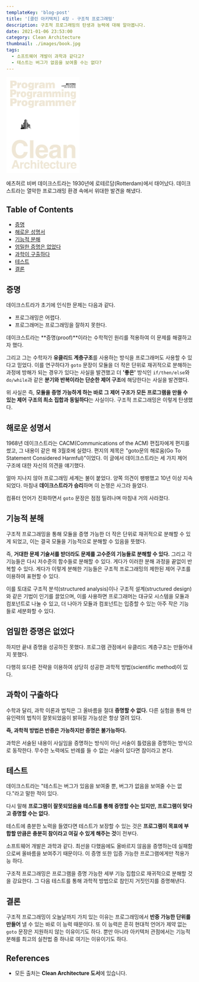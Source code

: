 ```yaml
---
templateKey: 'blog-post'
title: '[클린 아키텍처] 4장 - 구조적 프로그래밍'
description: 구조적 프로그래밍의 탄생과 능력에 대해 알아봅니다.
date: 2021-01-06 23:53:00
category: Clean Architecture
thumbnail: ./images/book.jpg
tags:
  - 소프트웨어 개발이 과학과 같다고?
  - 테스트는 버그가 없음을 보여줄 수는 없다?
---
```


![2020_retro_thumbnail](./images/book.jpg)

에츠허르 비버 데이크스트라는 1930년에 로테르담(Rotterdam)에서 태어났다. 데이크스트라는 열악한 프로그래밍 환경 속에서 위대한 발견을 해냈다.

## Table of Contents

- [증명](#증명)
- [해로운 성명서](#해로운-성명서)
- [기능적 분해](#기능적-분해)
- [엄밀한 증명은 없었다](#엄밀한-증명은-없었다)
- [과학이 구출하다](#과학이-구출하다)
- [테스트](#테스트)
- [결론](#결론)

## 증명

데이크스트라가 초기에 인식한 문제는 다음과 같다.

- 프로그래밍은 어렵다.
- 프로그래머는 프로그래밍을 잘하지 못한다.

데이크스트라는 **증명(proof)**이라는 수학적인 원리를 적용하여 이 문제를 해결하고자 했다.

그리고 그는 수학자가 **유클리드 계층구조**를 사용하는 방식을 프로그래머도 사용할 수 있다고 믿었다. 이를 연구하다가 `goto` 문장이 모듈을 더 작은 단위로 재귀적으로 분해하는 과정에 방해가 되는 경우가 있다는 사실을 발견했고 더 **'좋은'** 방식인 `if/then/else`와 `do/while`과 같은 **분기와 반복이라는 단순한 제어 구조**에 해당한다는 사실을 발견했다.

위 사실은 즉, **모듈을 증명 가능하게 하는 바로 그 제어 구조가 모든 프로그램을 만들 수 있는 제어 구조의 최소 집합과 동일하다**는 사실이다. 구조적 프로그래밍은 이렇게 탄생했다.

## 해로운 성명서

1968년 데이크스트라는 CACM(Communications of the ACM) 편집자에게 편지를 썼고, 그 내용이 같은 해 3월호에 실렸다. 편지의 제목은 "goto문의 해로움(Go To Statement Considered Harmful)"이었다. 이 글에서 데이크스트라는 세 가지 제어 구조에 대한 자신의 의견을 얘기했다.

얼마 지나지 않아 프로그래밍 세계는 불이 붙었다. 양쪽 의견이 팽팽했고 10년 이상 지속되었다. 마침내 **데이크스트라가 승리**하며 이 논쟁은 사그라 들었다.

컴퓨터 언어가 진화하면서 `goto` 문장은 점점 밀려나며 마침내 거의 사라졌다.

## 기능적 분해

구조적 프로그래밍을 통해 모듈을 증명 가능한 더 작은 단위로 재귀적으로 분해할 수 있게 되었고, 이는 결국 모듈을 기능적으로 분해할 수 있음을 뜻했다.

즉, **거대한 문제 기술서를 받더라도 문제를 고수준의 기능들로 분해할 수 있다.** 그리고 각 기능들은 다시 저수준의 함수들로 분해할 수 있다. 게다가 이러한 분해 과정을 끝없이 반복할 수 있다. 게다가 이렇게 분해한 기능들은 구조적 프로그래밍의 제한된 제어 구조를 이용하여 표현할 수 있다.

이를 토대로 구조적 분석(structured analysis)이나 구조적 설계(structured design)와 같은 기법이 인기를 끌었으며, 이를 사용하면 프로그래머는 대규모 시스템을 모듈과 컴포넌트로 나눌 수 있고, 더 나아가 모듈과 컴포넌트는 입증할 수 있는 아주 작은 기능들로 세분화할 수 있다.

## 엄밀한 증명은 없었다

하지만 끝내 증명을 성공하진 못했다. 프로그램 관점에서 유클리드 계층구조는 만들어내지 못했다.

다행히 또다른 전략을 이용하여 상당히 성공한 과학적 방법(scientific method)이 있다.

## 과학이 구출하다

수학과 달리, 과학 이론과 법칙은 그 올바름을 절대 **증명할 수 없다.** 다른 실험을 통해 만유인력의 법칙이 잘못되었음이 밝혀질 가능성은 항상 열려 있다.

**즉, 과학적 방법은 반증은 가능하지만 증명은 불가능하다.**

과학은 서술된 내용이 사실임을 증명하는 방식이 아닌 서술이 틀렸음을 증명하는 방식으로 동작한다. 무수한 노력에도 반례를 들 수 없는 서술이 있다면 참이라고 본다.

## 테스트

데이크스트라는 "테스트는 버그가 있음을 보여줄 뿐, 버그가 없음을 보여줄 수는 없다."라고 말한 적이 있다.

다시 말해 **프로그램이 잘못되었음을 테스트를 통해 증명할 수는 있지만, 프로그램이 맞다고 증명할 수는 없다.**

테스트에 충분한 노력을 들였다면 테스트가 보장할 수 있는 것은 **프로그램이 목표에 부합할 만큼은 충분히 참이라고 여길 수 있게 해주는 것**이 전부다.

소프트웨어 개발은 과학과 같다. 최선을 다했음에도 올바르지 않음을 증명하는데 실패함으로써 올바름을 보여주기 때문이다. 이 증명 또한 입증 가능한 프로그램에게만 적용가능 하다.

구조적 프로그래밍은 프로그램을 증명 가능한 세부 기능 집합으로 재귀적으로 분해할 것을 강요한다. 그 다음 테스트를 통해 과학적 방법으로 참인지 거짓인지를 증명해낸다.

## 결론

구조적 프로그래밍이 오늘날까지 가치 있는 이유는 프로그래밍에서 **반증 가능한 단위를 만들어** 낼 수 있는 바로 이 능력 때문이다. 또 이 능력은 흔히 현대적 언어가 제약 없는 `goto` 문장은 지원하지 않는 이유이기도 하다. 뿐만 아니라 아키텍처 관점에서는 기능적 분해를 최고의 실천법 중 하나로 여기는 이유이기도 하다.

## References

- 모든 출처는 **Clean Architecture 도서**에 있습니다.
